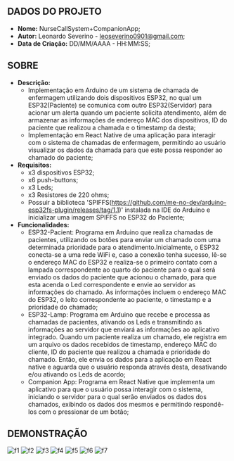 ## DADOS DO PROJETO
- **Nome:** NurseCallSystem+CompanionApp; 
- **Autor:** Leonardo Severino - leoseverino0901@gmail.com;
- **Data de Criação:** DD/MM/AAAA - HH:MM:SS;
## SOBRE
- **Descrição:**
  - Implementação em Arduino de um sistema de chamada de enfermagem utilizando dois dispositivos ESP32, no qual um ESP32(Paciente) se comunica com outro ESP32(Servidor) para acionar um alerta quando um paciente solicita atendimento, além de armazenar as informações de endereço MAC dos dispositivos, ID do paciente que realizou a chamada e o timestamp da desta;
  - Implementação em React Native de uma aplicação para interagir com o sistema de chamadas de enfermagem, permitindo ao usuário visualizar os dados da chamada para que este possa responder ao chamado do paciente;
- **Requisitos:**
   - x3 dispositivos ESP32;
   - x6 push-buttons;
   - x3 Leds;
   - x3 Resistores de 220 ohms;
   - Possuir a biblioteca 'SPIFFS(https://github.com/me-no-dev/arduino-esp32fs-plugin/releases/tag/1.1)' instalada na IDE do Arduino e inicializar uma imagem SPIFFS no ESP32 do Paciente;
- **Funcionalidades:**
  - ESP32-Pacient: Programa em Arduino que realiza chamadas de pacientes, utilizando os botões para enviar um chamado com uma determinada prioridade para o atendimento.Inicialmente, o ESP32 conecta-se a uma rede WiFi e, caso a conexão tenha sucesso, lê-se o endereço MAC do ESP32 e realiza-se o primeiro contato com a lampada correspondente ao quarto do paciente para o qual será enviado os dados do paciente que acionou o chamado, para que esta acenda o Led correspondente e envie ao servidor as informações do chamado. As informações incluem o endereço MAC do ESP32, o leito correspondente ao paciente, o timestamp e a prioridade do chamado;
  - ESP32-Lamp: Programa em Arduino que recebe e processa as chamadas de pacientes, ativando os Leds e transmitindo as informações ao servidor que enviará as informações ao aplicativo integrado. Quando um paciente realiza um chamado, ele registra em um arquivo os dados recebidos de timestamp, endereço MAC do cliente, ID do paciente que realizou a chamada e prioridade do chamado. Então, ele envia os dados para a aplicação em React native e aguarda que o usuário responda através desta, desativando e/ou ativando os Leds de acordo;
  - Companion App: Programa em React Native que implementa um aplicativo para que o usuário possa interagir com o sistema, iniciando o servidor para o qual serão enviados os dados dos chamados, exibindo os dados dos mesmos e permitindo respondê-los com o pressionar de um botão;

## DEMONSTRAÇÃO
![f1](https://github.com/user-attachments/assets/660a9e18-a438-411e-acff-f00ee20094af)
![f2](https://github.com/user-attachments/assets/ede7f88a-6f5e-4850-a8bd-72c0960a18a9)
![f3](https://github.com/user-attachments/assets/24b5ba4d-62e5-49ac-87af-3e3871e4fc6e)
![f4](https://github.com/user-attachments/assets/be2df8e7-983b-4750-92e8-b00a948902d5)
![f5](https://github.com/user-attachments/assets/eada6232-692e-4ffe-a067-341db416500a)
![f6](https://github.com/user-attachments/assets/d1d79b5c-01d4-47b8-a5d4-38717f0daf4a)
![f7](https://github.com/user-attachments/assets/53719ca1-63bd-4bfa-8fae-d374a7476a21)
